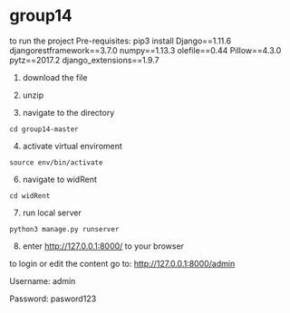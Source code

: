 # group14

to run the project 
Pre-requisites: pip3 install
Django==1.11.6
djangorestframework==3.7.0
numpy==1.13.3
olefile==0.44
Pillow==4.3.0
pytz==2017.2
django_extensions==1.9.7

1. download the file

2. unzip

3. navigate to the directory

```cd group14-master```

4. activate virtual enviroment

```source env/bin/activate```

6. navigate to widRent

```cd widRent```

7. run local server

```python3 manage.py runserver```

8. enter http://127.0.0.1:8000/ to your browser



to login or edit the content go to:
http://127.0.0.1:8000/admin

Username: admin

Password: pasword123


